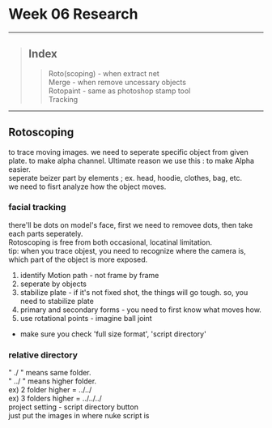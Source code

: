 # Week 06 Research
- - -
> ## Index
>   > Roto(scoping) - when extract net   
>   > Merge - when remove uncessary objects   
>   > Rotopaint - same as photoshop stamp tool    
>   > Tracking   
- - - 
## Rotoscoping
to trace moving images. we need to seperate specific object from given plate. to make alpha channel.
Ultimate reason we use this : to make Alpha easier.   
seperate beizer part by elements ; ex. head, hoodie, clothes, bag, etc.   
we need to fisrt analyze how the object moves.   
### facial tracking   
there'll be dots on model's face, first we need to removee dots, then take each parts seperately.   
Rotoscoping is free from both occasional, locatinal limitation.   
tip: when you trace objest, you need to recognize where the camera is, which part of the object is more exposed.   
   
1. identify Motion path - not frame by frame   
2. seperate by objects   
3. stabilize plate - if it's not fixed shot, the things will go tough. so, you need to stabilize plate   
4. primary and secondary forms - you need to first know what moves how.   
6. use rotational points - imagine ball joint   
   
* make sure you check 'full size format', 'script directory'   
### relative directory 
" ./ " means same folder.   
" ../ " means higher folder.   
ex) 2 folder higher = ../../   
ex) 3 folders higher = ../../../   
project setting - script directory button   
just put the images in where nuke script is   
   
